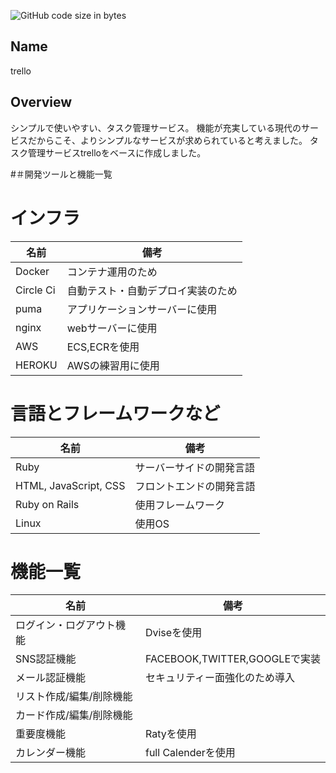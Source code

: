 ![GitHub code size in bytes](https://img.shields.io/github/languages/code-size/taikyunn/trello)
## Name
trello

## Overview
シンプルで使いやすい、タスク管理サービス。
機能が充実している現代のサービスだからこそ、よりシンプルなサービスが求められていると考えました。
タスク管理サービスtrelloをベースに作成しました。

#＃開発ツールと機能一覧

# インフラ
|名前       |備考                               |
|-----------|-----------------------------------|
|Docker     |コンテナ運用のため                 |
|Circle Ci  |自動テスト・自動デプロイ実装のため |
|puma       |アプリケーションサーバーに使用     |
|nginx      |webサーバーに使用                  |
|AWS        |ECS,ECRを使用                      |
|HEROKU     |AWSの練習用に使用                  |

# 言語とフレームワークなど

|名前                   |備考                     |
|-----------------------|-------------------------|
|Ruby                   |サーバーサイドの開発言語 |
|HTML, JavaScript, CSS  |フロントエンドの開発言語 |
|Ruby on Rails          |使用フレームワーク       |
|Linux                  |使用OS                   |

# 機能一覧
|名前                     |備考                           |
|-------------------------|-------------------------------|
|ログイン・ログアウト機能 |Dviseを使用                    |
|SNS認証機能              |FACEBOOK,TWITTER,GOOGLEで実装  |
|メール認証機能           |セキュリティー面強化のため導入 |
|リスト作成/編集/削除機能 |                               |
|カード作成/編集/削除機能 |                               |
|重要度機能               |Ratyを使用                     |
|カレンダー機能           |full Calenderを使用            |



